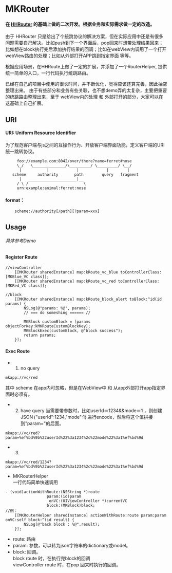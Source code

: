 # MKRouter
#### 在 [HHRouter](https://github.com/lightory/HHRouter) 的基础上做的二次开发。根据业务和实际需求做一定的改造。

由于 HHRouter 只是给出了个统跳协议的解决方案，但在实际应用中还是有很多问题需要自己解决。比如push到下一个界面后，pop回来时想带处理结果回来；比如想在block执行完后添加执行结果的回调；比如在webView内调用了一个打开webView路由的处理；比如从外部打开APP跳到指定界面 等等。

根据应用场景，在HHRoute上做了一定的扩展，并添加了一个RouterHelper, 提供统一简单的入口，一行代码执行统跳路由。

已经在自己的项目中使用的很长时间，并不断优化，觉得应该还算完善，因此抽空整理出来。
由于有些部分和业务有些关联，也不想demo弄的太复杂，主要把重要的统跳路由整理出来，至于 webView内的处理 和 外部打开的部分，大家可以在这基础上自己扩展。


## URI
#### URI: Uniform Resource Identifier 
为了规范客户端与js之间的互操作行为、开放客户端界面功能，定义客户端的URI统一跳转协议。

```
     foo://example.com:8042/over/there?name=ferret#nose
     \_/   \______________/\_________/ \_________/ \__/
      |           |            |            |        |
   scheme     authority       path        query   fragment
      |   _____________________|__
     / \ /                        \
     urn:example:animal:ferret:nose
```

#### format：

```
 	scheme://authority[/path][?param=xxx]
```
## Usage
###### 具体参考Demo
#### Register Route
```
//viewController
    [[MKRouter sharedInstance] map:kRoute_vc_blue toControllerClass:[MKBlue_VC class]];
    [[MKRouter sharedInstance] map:kRoute_vc_red toControllerClass:[MKRed_VC class]];
    
//block    
    [[MKRouter sharedInstance] map:kRoute_block_alert toBlock:^id(id params) {
        NSLog(@"params: %@", params);
      	// === do someshing ====== //
      	
        MKBlock customBlock = [params objectForKey:kMKRouteCustomBlockKey];
        MKBlockExec(customBlock, @"block success");
        return params;
    }];
```
#### Exec Route
* 1. no query	
```
mkapp://vc/red 				
```		
  其中 scheme 在app内可忽略，但是在WebView中 和 从app外部打开app指定界面时必须有。
	
* 2. have query	
  当需要带参数时，比如userId＝1234&&mode＝1 ，则创建JSON｛"userId":1234,"mode":1｝进行encode，然后将这个值拼接到"param="的后面。
```
mkapp://vc/red?param=%ef%bd%9b%22userId%22%3a1234%2c%22mode%22%3a1%ef%bd%9d
```
* 3.  	
```		
mkapp://vc/red/1234?param=%ef%bd%9b%22userId%22%3a1234%2c%22mode%22%3a1%ef%bd%9d
```

* MKRouterHelper	
  一行代码简单快速调用
```
- (void)actionWithRoute:(NSString *)route
                  param:(id)param
                   onVC:(UIViewController *)currentVC
                  block:(MKBlock)block;
//例：             
	[[MKRouterHelper sharedInstance] actionWithRoute:route param:param onVC:self block:^(id result) {
		NSLog(@"back block : %@",result);
    }];
```
* route: 路由		
* param: 参数，可以转为json字符串的dictionary或model。		
* block: 回调。		
		block route 时，在执行完block的回调	
       viewController route 时，在pop 回来时执行的回调。
